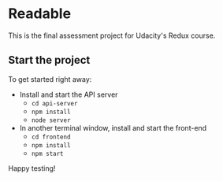 # Readable

This is the final assessment project for Udacity's Redux course.

## Start the project

To get started right away:

* Install and start the API server
    - `cd api-server`
    - `npm install`
    - `node server`
* In another terminal window, install and start the front-end
    - `cd frontend`
    - `npm install`
    - `npm start`

Happy testing!
